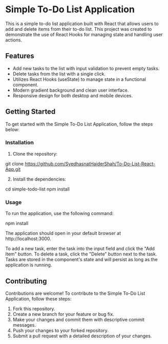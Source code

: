 # Simple To-Do List Application

This is a simple to-do list application built with React that allows users to add and delete items from their to-do list. This project was created to demonstrate the use of React Hooks for managing state and handling user actions.

## Features

- Add new tasks to the list with input validation to prevent empty tasks.
- Delete tasks from the list with a single click.
- Utilizes React Hooks (useState) to manage state in a functional component.
- Modern gradient background and clean user interface.
- Responsive design for both desktop and mobile devices.

## Getting Started

To get started with the Simple To-Do List Application, follow the steps below:

### Installation

1. Clone the repository:

git clone https://github.com/SyedhasnatHaiderShah/To-Do-List-React-App.git

2. Install the dependencies:

cd simple-todo-list
npm install

### Usage

To run the application, use the following command:

npm install


The application should open in your default browser at http://localhost:3000.

To add a new task, enter the task into the input field and click the "Add Item" button. To delete a task, click the "Delete" button next to the task. Tasks are stored in the component's state and will persist as long as the application is running.

## Contributing

Contributions are welcome! To contribute to the Simple To-Do List Application, follow these steps:

1. Fork this repository.
2. Create a new branch for your feature or bug fix.
3. Make your changes and commit them with descriptive commit messages.
4. Push your changes to your forked repository.
5. Submit a pull request with a detailed description of your changes.


